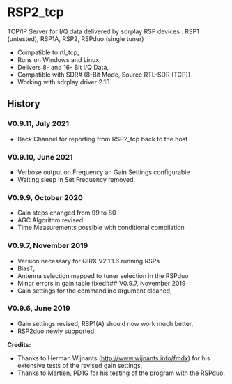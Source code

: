 # RSP2_tcp
TCP/IP Server for I/Q data delivered by sdrplay RSP devices : RSP1 (untested), RSP1A, RSP2, RSPduo (single tuner)
- Compatible to rtl_tcp,
- Runs on Windows and Linux,
- Delivers 8- and 16- Bit I/Q Data,
- Compatible with SDR# (8-Bit Mode, Source RTL-SDR (TCP))
- Working with sdrplay driver 2.13.
## History
### V0.9.11, July 2021
- Back Channel for reporting from RSP2_tcp back to the host
### V0.9.10, June 2021
- Verbose output on Frequency an Gain Settings configurable
- Waiting sleep in Set Frequency removed.
### V0.9.9, October 2020
- Gain steps changed from 99 to 80
- AGC Algorithm revised
- Time Measurements possible with conditional compilation
### V0.9.7, November 2019
- Version necessary for QIRX V2.1.1.6 running RSPs
- BiasT,
- Antenna selection mapped to tuner selection in the RSPduo
- Minor errors in gain table fixed### V0.9.7, November 2019
- Gain settings for the commandline argument cleaned,  
### V0.9.6, June 2019
- Gain settings revised, RSP1(A) should now work much better,  
- RSP2duo newly supported.  

**Credits:**  
- Thanks to Herman Wijnants (http://www.wijnants.info/fmdx) for his extensive tests of the revised gain settings,  
- Thanks to Martien, PD1G for his testing of the program with the RSPduo.
